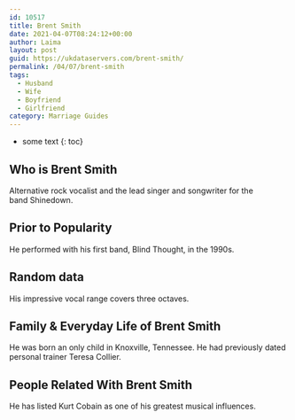 ```yaml
---
id: 10517
title: Brent Smith
date: 2021-04-07T08:24:12+00:00
author: Laima
layout: post
guid: https://ukdataservers.com/brent-smith/
permalink: /04/07/brent-smith
tags:
  - Husband
  - Wife
  - Boyfriend
  - Girlfriend
category: Marriage Guides
---
```


* some text
{: toc}


## Who is Brent Smith
                  
                  
                  
Alternative rock vocalist and the lead singer and songwriter for the band Shinedown.
                  
              
            
              
            
                
                
                
## Prior to Popularity
                  
                  
                  
He performed with his first band, Blind Thought, in the 1990s.
                  
              
            
              
            
                
                
                
## Random data
                  
                  
                  
His impressive vocal range covers three octaves.
                  
              
            
              
            
                
                
                
## Family & Everyday Life of Brent Smith
                  
                  
                  
He was born an only child in Knoxville, Tennessee. He had previously dated personal trainer Teresa Collier.
                  
              
            
              
            
                
                
                
## People Related With Brent Smith
                  
                  
                  
He has listed Kurt Cobain as one of his greatest musical influences.
                  
              
            
              
            
                
              
            
              
              
            
            
              
            
          
          
          